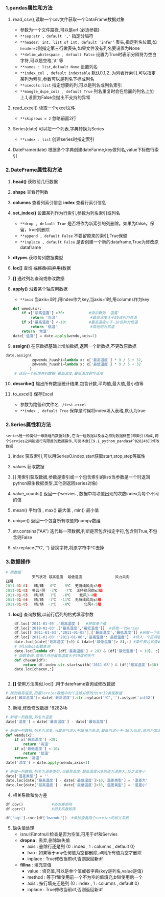 ### 1.pandas属性和方法
1. read_csv(),读取一个csv文件获取一个DataFrame数据对象
	- 参数为一个文件路径,可以是url (必选参数)
	- `**sep:str , default ','` 指定分隔符
	- `**header: int, list of int, default ‘infer’`  表头,指定列名位置,如`header=2`则指定第三行做表头,如果文件没有列名要设置为None
	- `**delim_whitespace , default False` 设置为True时表示分隔符为空白字符,可以是空格,'\\t' 等   
	- `**names : list,default None` 设置列名 
	- `**index_col , default indextable` 默认0,1,2..为列表行索引,可以指定某列为索引,参数可以是列名下标或列名
	- `**usecols:list` 指定想要的列,可以是列名或列名索引
	- `**mangle_dupe_cols , default True` 列名重复时会在后面的列名上加上.1,设置为False会抛出不支持的异常

2. read_excel() 读取一个excel文件
	- `**skiprows = 2` 忽略前面2行 

3. Series(date) 可以把一个列表,字典转换为Series
	- `**index : list` 创建series时指定索引

4. DateFrame(date) 根据多个字典创建dateFarme,key做列名,value下标做行索引


	



### 2.DateFrame属性和方法
1. **head()**  获取前几行数据
2. **shape**   查看行列数
3. **columns**  查看列索引信息
	**index**  查看行索引信息

4. **set_index()**  设置某列作为行索引,参数为列名索引或列名
	- `**drop , default True`  是否将作为新索引的列删除。如果为false，保留，true则删除
	- `**append , default False`  不要留原来的索引,True保留
	- `**inplace , default False`  是否创建一个新的dataframe,True为修改原dataframe

5. **dtypes** 获取每列数据类型

6. **loc[]** 查询 ~~或修改(已弃用)~~数据 
7. **[]** 通过列名查询或修改数据

8.  **apply()** 沿着某个轴应用数据
	- `**axis` 当axis=0时,用index作为key,当axis=1时,用columns作为key

    ```python
	def wendu(x):
		if x['最高温度'] >30:           #添加新列 '温度'
			return '高温'               #最高温度大于30该列为高温
		if x['最高温度'] <-10:          #最高温度小于-10该列为低温
			return '低温'               #其他则为常温
		return '常温'
	date['温度'] = date.apply(wendu,axis=1) 
	```

9. **assign()** 在原数据基础上增加数据,返回一个新数据,不更改原数据
```python
date.assign(   
			zgwendu_huashi=lambda x: x['最高温度'] * 9 / 5 + 32,
			zdwendu_huashi=lambda x: x['最低温度'] * 9 / 5 + 32
		   ) 
	# 返回一个新增两列数据,最高温度,最低温度的华氏度
```


10. **describe()** 输出所有数据统计结果,包含计数,平均值,最大值,最小值等

11. to_excel() 保存Excel
	- 参数为路径和文件名 `./test.excel`
	- `**index , default True` 保存是时候将index填入表格,默认为true


### 2.Series属性和方法
`series是一种类似一维数组的数据对象,它由一组数据以及与之相对数据标签(即索引)构成,两个Servies之间能进行有限度的数据操作,可见本章[[9.1_python_pandas#^82824b]]修改数据`
1. index 获取索引,可以用SeriesO.index.start获取start,stop,step等属性
2. values  获取数据
3. [] 用索引获取数据,参数是索引或一个包含索引的list(当参数是一个时返回python原生数据类型,其他则返回series对象)

4. value_counts()  返回一个servies , 数据中每项值出现的次数index为每个不同的值

5. mean() 平均值  , max() 最大值  , min() 最小值

7. unique() 返回一个包含所有取值的numpy数组

4. str.contains("AA")  迭代每一项数据,判断是否包含指定字符,包含则True,不包含则False

5. str.replace('℃', '') 替换字符,将原字符中℃去掉



### 3.数据操作

```python 
# 原数据
            天气状况 最高温度  最低温度               风力风向
日期                                            
2011-01-01   晴/晴   0℃   -9℃  无持续风向≤3级
2011-01-02  多云/阴  -2℃   -7℃  无持续风向≤3级
2011-01-03   晴/晴   1℃   -8℃    北风3-4级
2011-01-04   晴/晴  -1℃  -11℃  无持续风向≤3级
2011-01-05   晴/晴  -1℃   -8℃      北风4-5级
```

1. **loc[]** 查询数据,以前行后列的格式填写参数
```python
	df.loc['2011-01-05','最高温度']   #获取单个值
	df.loc['2018-01-03',['最高温度','最低温度']]  #获取一个Series
	df.loc[['2011-01-03','2011-01-05'],['最高温度','最低温度']] #获取一个df
	df.loc['2011-01-03':'2011-01-06','最高温度':'最低温度']  #传入一个区间查询
	date.loc[(date['最高温度']<0) & (date['最低温度']>-8),:] #条件表达式查询
	# 用lambda函数查询
	date.loc[lambda df: (df['最高温度'] < 20) & (df['最低温度'] > 10), :]
	# 函数查询,查询八月份最高温度大于30度的天气
	def chaxun(df):  
	    return df.index.str.startswith('2011-08') & (df['最高温度']>30)  
	date.loc[chaxun,:]
	
```

2.  **[]**  使用方法类似.loc[] ,用于dateframe查询或修改数据
```python
# 找到最高温度,把最Servies数据中的℃去掉并修改为int32类型数据
date['最高温度']= date['最高温度'].str.replace('℃','').astype('int32')
```


3. 新增,修改修改数据 ^82824b
```python
# 新增一列数据,列名为温差
date['温差'] = date['最高温度'] - date['最低温度']

# 新增一列数据,列名为温度,当最高气温大于30值为高温,最低气温小于-10为低温,其他为常温
def wendu(x):  
    if x['最高温度'] >30:  
        return '高温'  
    if x['最低温度'] <-10:  
        return '低温'  
    return '常温'  
date['温度'] = date.apply(wendu,axis=1)

# 新增一列数据,列名为温差类型,当最高温度-最低温度>10则值为温差大,反之温差小
date['温差类型'] = ''  
date.loc[date['最高温度'] - date['最低温度']>10,'温差类型'] = '温差大'  
date.loc[date['最高温度'] - date['最低温度']<10,'温差类型'] = '温差小'

```

4. 相关系数和协方差
```python
df.cov()             #协方差矩阵
df.corr()            #相关系数矩阵

df['aqi'].corr(df['bwendu'])  #单独查看两个servies的相关系数
```


5. 缺失值处理
	- isnull和notnull:检查是否为空值,可用于df和Servies
	- **dropna** :  丢弃,删除缺失值
		- axis : 删除行还是列 {0 : index , 1 : columns , default 0}
		- hao :  如果等于any任何值为空都删除,all则所有值为空才删除
		- inplace : True修改当前df,否则返回新df
	- **fillna** : 填充空值
		- value : 填充值,可以是单个值或者字典{key是列名,value是值}
		- method : 等于ffill使用前一个不为空的值填充;bfill使用后一个 
		- axis : 按行填充还是列 {0 : index , 1 : columns , default 0}
		- inplace : True修改当前df,否则返回新df